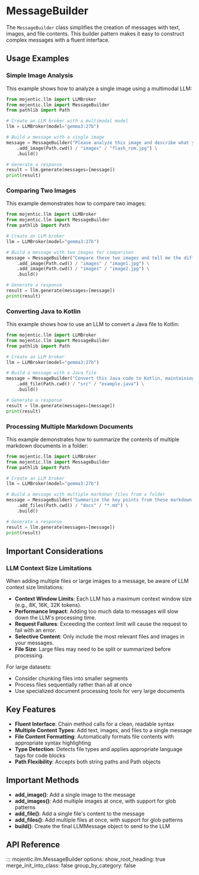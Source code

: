 # MessageBuilder

The `MessageBuilder` class simplifies the creation of messages with text, images, and file contents. This builder pattern makes it easy to construct complex messages with a fluent interface.

## Usage Examples

### Simple Image Analysis

This example shows how to analyze a single image using a multimodal LLM:

```python
from mojentic.llm import LLMBroker
from mojentic.llm import MessageBuilder
from pathlib import Path

# Create an LLM broker with a multimodal model
llm = LLMBroker(model="gemma3:27b")

# Build a message with a single image
message = MessageBuilder("Please analyze this image and describe what you see:") \
    .add_image(Path.cwd() / "images" / "flash_rom.jpg") \
    .build()

# Generate a response
result = llm.generate(messages=[message])
print(result)
```

### Comparing Two Images

This example demonstrates how to compare two images:

```python
from mojentic.llm import LLMBroker
from mojentic.llm import MessageBuilder
from pathlib import Path

# Create an LLM broker
llm = LLMBroker(model="gemma3:27b")

# Build a message with two images for comparison
message = MessageBuilder("Compare these two images and tell me the differences:") \
    .add_image(Path.cwd() / "images" / "image1.jpg") \
    .add_image(Path.cwd() / "images" / "image2.jpg") \
    .build()

# Generate a response
result = llm.generate(messages=[message])
print(result)
```

### Converting Java to Kotlin

This example shows how to use an LLM to convert a Java file to Kotlin:

```python
from mojentic.llm import LLMBroker
from mojentic.llm import MessageBuilder
from pathlib import Path

# Create an LLM broker
llm = LLMBroker(model="gemma3:27b")

# Build a message with a Java file
message = MessageBuilder("Convert this Java code to Kotlin, maintaining the same functionality:") \
    .add_file(Path.cwd() / "src" / "example.java") \
    .build()

# Generate a response
result = llm.generate(messages=[message])
print(result)
```

### Processing Multiple Markdown Documents

This example demonstrates how to summarize the contents of multiple markdown documents in a folder:

```python
from mojentic.llm import LLMBroker
from mojentic.llm import MessageBuilder
from pathlib import Path

# Create an LLM broker
llm = LLMBroker(model="gemma3:27b")

# Build a message with multiple markdown files from a folder
message = MessageBuilder("Summarize the key points from these markdown documents:") \
    .add_files(Path.cwd() / "docs" / "*.md") \
    .build()

# Generate a response
result = llm.generate(messages=[message])
print(result)
```

## Important Considerations

### LLM Context Size Limitations

When adding multiple files or large images to a message, be aware of LLM context size limitations:

- **Context Window Limits**: Each LLM has a maximum context window size (e.g., 8K, 16K, 32K tokens).
- **Performance Impact**: Adding too much data to messages will slow down the LLM's processing time.
- **Request Failures**: Exceeding the context limit will cause the request to fail with an error.
- **Selective Content**: Only include the most relevant files and images in your messages.
- **File Size**: Large files may need to be split or summarized before processing.

For large datasets:
- Consider chunking files into smaller segments
- Process files sequentially rather than all at once
- Use specialized document processing tools for very large documents

## Key Features

- **Fluent Interface**: Chain method calls for a clean, readable syntax
- **Multiple Content Types**: Add text, images, and files to a single message
- **File Content Formatting**: Automatically formats file contents with appropriate syntax highlighting
- **Type Detection**: Detects file types and applies appropriate language tags for code blocks
- **Path Flexibility**: Accepts both string paths and Path objects

## Important Methods

- **add_image()**: Add a single image to the message
- **add_images()**: Add multiple images at once, with support for glob patterns
- **add_file()**: Add a single file's content to the message
- **add_files()**: Add multiple files at once, with support for glob patterns
- **build()**: Create the final LLMMessage object to send to the LLM

## API Reference

::: mojentic.llm.MessageBuilder
    options:
        show_root_heading: true
        merge_init_into_class: false
        group_by_category: false
